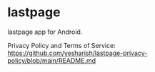 # lastpage

lastpage app for Android.

Privacy Policy and Terms of Service: https://github.com/yesharish/lastpage-privacy-policy/blob/main/README.md
